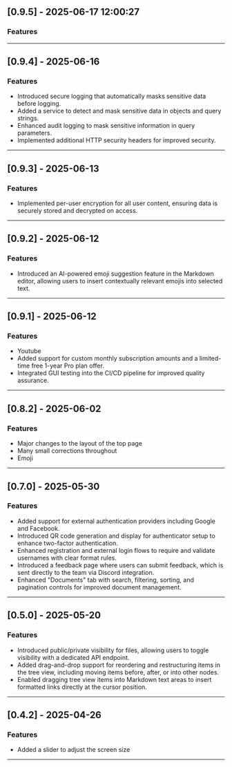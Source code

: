 ## [0.9.5] - 2025-06-17 12:00:27

### Features

---

## [0.9.4] - 2025-06-16

### Features
- Introduced secure logging that automatically masks sensitive data before logging.
- Added a service to detect and mask sensitive data in objects and query strings.
- Enhanced audit logging to mask sensitive information in query parameters.
- Implemented additional HTTP security headers for improved security.

---

## [0.9.3] - 2025-06-13

### Features
- Implemented per-user encryption for all user content, ensuring data is securely stored and decrypted on access.

---

## [0.9.2] - 2025-06-12

### Features
- Introduced an AI-powered emoji suggestion feature in the Markdown editor, allowing users to insert contextually relevant emojis into selected text.

---

## [0.9.1] - 2025-06-12

### Features
- Youtube
- Added support for custom monthly subscription amounts and a limited-time free 1-year Pro plan offer.
- Integrated GUI testing into the CI/CD pipeline for improved quality assurance.

---

## [0.8.2] - 2025-06-02

### Features
- Major changes to the layout of the top page
- Many small corrections throughout
- Emoji

---

## [0.7.0] - 2025-05-30

### Features
- Added support for external authentication providers including Google and Facebook.
- Introduced QR code generation and display for authenticator setup to enhance two-factor authentication.
- Enhanced registration and external login flows to require and validate usernames with clear format rules.
- Introduced a feedback page where users can submit feedback, which is sent directly to the team via Discord integration.
- Enhanced "Documents" tab with search, filtering, sorting, and pagination controls for improved document management.

---

## [0.5.0] - 2025-05-20

### Features
- Introduced public/private visibility for files, allowing users to toggle visibility with a dedicated API endpoint.
- Added drag-and-drop support for reordering and restructuring items in the tree view, including moving items before, after, or into other nodes.
- Enabled dragging tree view items into Markdown text areas to insert formatted links directly at the cursor position.

---

## [0.4.2] - 2025-04-26

### Features
- Added a slider to adjust the screen size

---
